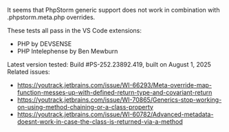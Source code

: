It seems that PhpStorm generic support does not work in combination with .phpstorm.meta.php overrides.

These tests all pass in the VS Code extensions:
- PHP by DEVSENSE
- PHP Intelephense by Ben Mewburn

Latest version tested: Build #PS-252.23892.419, built on August 1, 2025
Related issues:

- https://youtrack.jetbrains.com/issue/WI-66293/Meta-override-map-function-messes-up-with-defined-return-type-and-covariant-return
- https://youtrack.jetbrains.com/issue/WI-70865/Generics-stop-working-on-using-method-chaining-or-a-class-property
- https://youtrack.jetbrains.com/issue/WI-60782/Advanced-metadata-doesnt-work-in-case-the-class-is-returned-via-a-method

